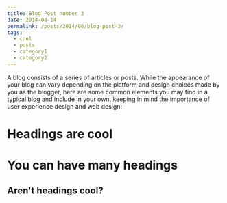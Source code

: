 ```yaml
---
title: Blog Post number 3
date: 2014-08-14
permalink: /posts/2014/08/blog-post-3/
tags:
  - cool
  - posts
  - category1
  - category2
---
```


A blog consists of a series of articles or posts. While the appearance of your blog can vary depending on the platform and design choices made by you as the blogger, here are some common elements you may find in a typical blog and include in your own, keeping in mind the importance of user experience design and web design:


Headings are cool
======

You can have many headings
======

Aren't headings cool?
------